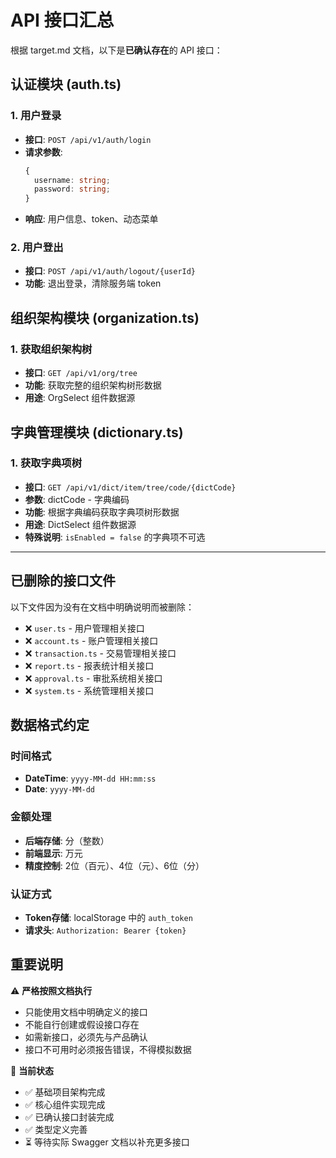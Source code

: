 # API 接口汇总

根据 target.md 文档，以下是**已确认存在**的 API 接口：

## 认证模块 (auth.ts)

### 1. 用户登录
- **接口**: `POST /api/v1/auth/login`
- **请求参数**: 
  ```typescript
  {
    username: string;
    password: string;
  }
  ```
- **响应**: 用户信息、token、动态菜单

### 2. 用户登出
- **接口**: `POST /api/v1/auth/logout/{userId}`
- **功能**: 退出登录，清除服务端 token

## 组织架构模块 (organization.ts)

### 1. 获取组织架构树
- **接口**: `GET /api/v1/org/tree`
- **功能**: 获取完整的组织架构树形数据
- **用途**: OrgSelect 组件数据源

## 字典管理模块 (dictionary.ts)

### 1. 获取字典项树
- **接口**: `GET /api/v1/dict/item/tree/code/{dictCode}`
- **参数**: dictCode - 字典编码
- **功能**: 根据字典编码获取字典项树形数据
- **用途**: DictSelect 组件数据源
- **特殊说明**: `isEnabled = false` 的字典项不可选

---

## 已删除的接口文件

以下文件因为没有在文档中明确说明而被删除：

- ❌ `user.ts` - 用户管理相关接口
- ❌ `account.ts` - 账户管理相关接口  
- ❌ `transaction.ts` - 交易管理相关接口
- ❌ `report.ts` - 报表统计相关接口
- ❌ `approval.ts` - 审批系统相关接口
- ❌ `system.ts` - 系统管理相关接口

## 数据格式约定

### 时间格式
- **DateTime**: `yyyy-MM-dd HH:mm:ss`
- **Date**: `yyyy-MM-dd`

### 金额处理
- **后端存储**: 分（整数）
- **前端显示**: 万元
- **精度控制**: 2位（百元）、4位（元）、6位（分）

### 认证方式
- **Token存储**: localStorage 中的 `auth_token`
- **请求头**: `Authorization: Bearer {token}`

## 重要说明

⚠️ **严格按照文档执行**
- 只能使用文档中明确定义的接口
- 不能自行创建或假设接口存在
- 如需新接口，必须先与产品确认
- 接口不可用时必须报告错误，不得模拟数据

🔧 **当前状态**
- ✅ 基础项目架构完成
- ✅ 核心组件实现完成
- ✅ 已确认接口封装完成
- ✅ 类型定义完善
- ⏳ 等待实际 Swagger 文档以补充更多接口